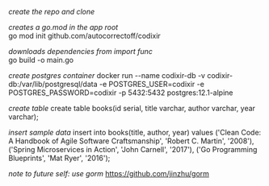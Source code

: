 *create the repo and clone*  

*creates a go.mod in the app root*  
go mod init github.com/autocorrectoff/codixir  

*downloads dependencies from import func*  
go build -o main.go  

*create postgres container*
docker run --name codixir-db -v codixir-db:/var/lib/postgresql/data -e POSTGRES_USER=codixir -e POSTGRES_PASSWORD=codixir -p 5432:5432 postgres:12.1-alpine

*create table*
create table books(id serial, title varchar, author varchar, year varchar);

*insert sample data*
insert into books(title, author, year) values ('Clean Code: A Handbook of Agile Software Craftsmanship', 'Robert C. Martin', '2008'),
('Spring Microservices in Action', 'John Carnell', '2017'),
('Go Programming Blueprints', 'Mat Ryer', '2016');

*note to future self: use gorm*
https://github.com/jinzhu/gorm

